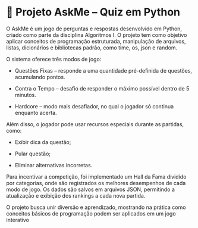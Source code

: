 # 📌 Projeto AskMe – Quiz em Python

O AskMe é um jogo de perguntas e respostas desenvolvido em Python, criado como parte da disciplina Algoritmos I. O projeto tem como objetivo aplicar conceitos de programação estruturada, manipulação de arquivos, listas, dicionários e bibliotecas padrão, como time, os, json e random.

O sistema oferece três modos de jogo:

* Questões Fixas – responde a uma quantidade pré-definida de questões, acumulando pontos.

* Contra o Tempo – desafio de responder o máximo possível dentro de 5 minutos.

* Hardcore – modo mais desafiador, no qual o jogador só continua enquanto acerta.

Além disso, o jogador pode usar recursos especiais durante as partidas, como:

* Exibir dica da questão;

* Pular questão;

* Eliminar alternativas incorretas.

Para incentivar a competição, foi implementado um Hall da Fama dividido por categorias, onde são registrados os melhores desempenhos de cada modo de jogo. Os dados são salvos em arquivos JSON, permitindo a atualização e exibição dos rankings a cada nova partida.

O projeto busca unir diversão e aprendizado, mostrando na prática como conceitos básicos de programação podem ser aplicados em um jogo interativo
